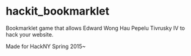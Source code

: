 # hackit_bookmarklet
Bookmarklet game that allows Edward Wong Hau Pepelu Tivrusky IV to hack your website.

Made for HackNY Spring 2015~
